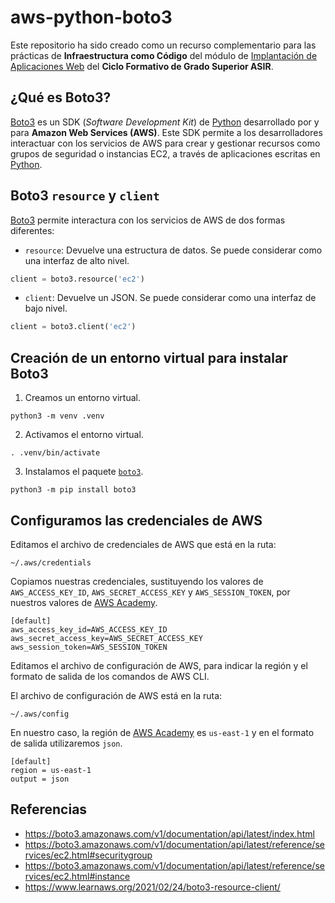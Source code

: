 # aws-python-boto3

Este repositorio ha sido creado como un recurso complementario para las prácticas de **Infraestructura como Código** del módulo de [Implantación de Aplicaciones Web][4] del **Ciclo Formativo de Grado Superior ASIR**.

## ¿Qué es Boto3?

[Boto3][1] es un SDK (_Software Development Kit_) de [Python][3] desarrollado por y para **Amazon Web Services (AWS)**. Este SDK permite a los desarrolladores interactuar con los servicios de AWS para crear y gestionar recursos como grupos de seguridad o instancias EC2, a través de aplicaciones escritas en [Python][3]. 

## Boto3 `resource` y `client`

[Boto3][1] permite interactura con los servicios de AWS de dos formas diferentes:

- `resource`: Devuelve una estructura de datos. Se puede considerar como una interfaz de alto nivel.

```python
client = boto3.resource('ec2')
```

- `client`: Devuelve un JSON. Se puede considerar como una interfaz de bajo nivel.

```python
client = boto3.client('ec2')
```

## Creación de un entorno virtual para instalar Boto3

1. Creamos un entorno virtual.

```
python3 -m venv .venv
```

2. Activamos el entorno virtual.

```
. .venv/bin/activate
```

3. Instalamos el paquete [`boto3`][1].

```
python3 -m pip install boto3
```

## Configuramos las credenciales de AWS


Editamos el archivo de credenciales de AWS que está en la ruta:

```
~/.aws/credentials
```

Copiamos nuestras credenciales, sustituyendo los valores de `AWS_ACCESS_KEY_ID`, `AWS_SECRET_ACCESS_KEY` y `AWS_SESSION_TOKEN`, por nuestros valores de [AWS Academy][2].

```
[default]
aws_access_key_id=AWS_ACCESS_KEY_ID
aws_secret_access_key=AWS_SECRET_ACCESS_KEY
aws_session_token=AWS_SESSION_TOKEN
```

Editamos el archivo de configuración de AWS, para indicar la región y el formato de salida de los comandos de AWS CLI.

El archivo de configuración de AWS está en la ruta:

```
~/.aws/config
```

En nuestro caso, la región de [AWS Academy][2] es `us-east-1` y en el formato de salida utilizaremos `json`.

```
[default]
region = us-east-1
output = json
```

## Referencias

- https://boto3.amazonaws.com/v1/documentation/api/latest/index.html
- https://boto3.amazonaws.com/v1/documentation/api/latest/reference/services/ec2.html#securitygroup
- https://boto3.amazonaws.com/v1/documentation/api/latest/reference/services/ec2.html#instance
- https://www.learnaws.org/2021/02/24/boto3-resource-client/

[1]: https://aws.amazon.com/es/sdk-for-python/
[2]: https://aws.amazon.com/es/training/awsacademy/
[3]: https://www.python.org/
[4]: https://josejuansanchez.org/iaw/